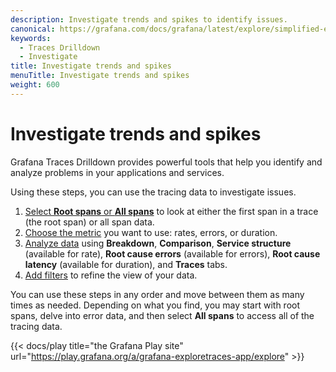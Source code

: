 ```yaml
---
description: Investigate trends and spikes to identify issues.
canonical: https://grafana.com/docs/grafana/latest/explore/simplified-exploration/traces/investigate/
keywords:
  - Traces Drilldown
  - Investigate
title: Investigate trends and spikes
menuTitle: Investigate trends and spikes
weight: 600
---
```


# Investigate trends and spikes

Grafana Traces Drilldown provides powerful tools that help you identify and analyze problems in your applications and services.

Using these steps, you can use the tracing data to investigate issues.

1. [Select **Root spans** or **All spans**](./choose-span-data/) to look at either the first span in a trace (the root span) or all span data.
1. [Choose the metric](./choose-red-metric/) you want to use: rates, errors, or duration.
1. [Analyze data](./analyze-tracing-data/) using **Breakdown**, **Comparison**, **Service structure** (available for rate), **Root cause errors** (available for errors), **Root cause latency** (available for duration), and **Traces** tabs.
1. [Add filters](./add-filters/) to refine the view of your data.

You can use these steps in any order and move between them as many times as needed.
Depending on what you find, you may start with root spans, delve into error data, and then select **All spans** to access all of the tracing data.

{{< docs/play title="the Grafana Play site" url="https://play.grafana.org/a/grafana-exploretraces-app/explore" >}}
